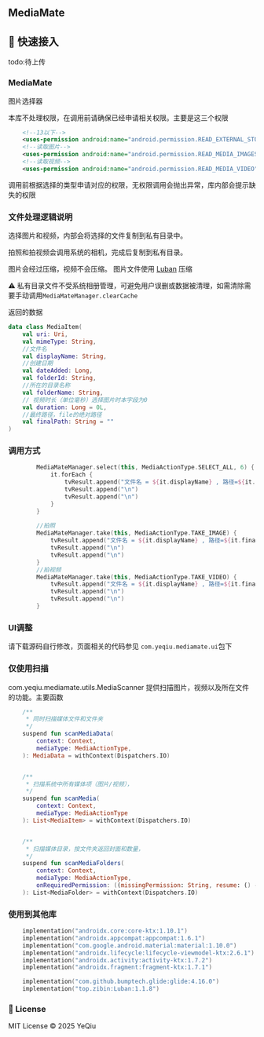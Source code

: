 ## MediaMate



## 🚀 快速接入

todo:待上传


### MediaMate

图片选择器

本库不处理权限，在调用前请确保已经申请相关权限。主要是这三个权限

```xml
    <!--13以下-->
    <uses-permission android:name="android.permission.READ_EXTERNAL_STORAGE" />
    <!--读取图片-->
    <uses-permission android:name="android.permission.READ_MEDIA_IMAGES" />
    <!--读取视频-->
    <uses-permission android:name="android.permission.READ_MEDIA_VIDEO" />
```

调用前根据选择的类型申请对应的权限，无权限调用会抛出异常，库内部会提示缺失的权限



### 文件处理逻辑说明

选择图片和视频，内部会将选择的文件复制到私有目录中。

拍照和拍视频会调用系统的相机，完成后复制到私有目录。

图片会经过压缩，视频不会压缩。 图片文件使用 [Luban](https://github.com/Curzibn/Luban) 压缩

⚠️ 私有目录文件不受系统相册管理，可避免用户误删或数据被清理，如需清除需要手动调用`MediaMateManager.clearCache`



返回的数据

```kotlin
data class MediaItem(
    val uri: Uri,
    val mimeType: String,
    //文件名
    val displayName: String,
    //创建日期
    val dateAdded: Long,
    val folderId: String,
    //所在的目录名称
    val folderName: String,
    // 视频时长（单位毫秒）选择图片时本字段为0
    val duration: Long = 0L,
    //最终路径，file的绝对路径
    val finalPath: String = ""
)
```



### 调用方式

```kotlin
        MediaMateManager.select(this, MediaActionType.SELECT_ALL, 6) {
            it.forEach {
                tvResult.append("文件名 = ${it.displayName} , 路径=${it.finalPath}")
                tvResult.append("\n")
                tvResult.append("\n")
            }
        }
        
        //拍照
        MediaMateManager.take(this, MediaActionType.TAKE_IMAGE) {
            tvResult.append("文件名 = ${it.displayName} , 路径=${it.finalPath}")
            tvResult.append("\n")
            tvResult.append("\n")
        }
        //拍视频
        MediaMateManager.take(this, MediaActionType.TAKE_VIDEO) {
            tvResult.append("文件名 = ${it.displayName} , 路径=${it.finalPath}")
            tvResult.append("\n")
            tvResult.append("\n")
        }
```



### UI调整

请下载源码自行修改，页面相关的代码参见 `com.yeqiu.mediamate.ui`包下



### 仅使用扫描

com.yeqiu.mediamate.utils.MediaScanner 提供扫描图片，视频以及所在文件的功能。主要函数

~~~kotlin
    /**
     * 同时扫描媒体文件和文件夹
     */
    suspend fun scanMediaData(
        context: Context,
        mediaType: MediaActionType,
    ): MediaData = withContext(Dispatchers.IO)


    /**
	 * 扫描系统中所有媒体项（图片/视频），
	 */
	suspend fun scanMedia(
	    context: Context,
	    mediaType: MediaActionType
	): List<MediaItem> = withContext(Dispatchers.IO)


	/**
	 * 扫描媒体目录，按文件夹返回封面和数量，
	 */
	suspend fun scanMediaFolders(
	    context: Context,
	    mediaType: MediaActionType,
	    onRequiredPermission: ((missingPermission: String, resume: () -> Unit) -> Unit)? = null,
	): List<MediaFolder> = withContext(Dispatchers.IO)


~~~



### 使用到其他库

~~~kotlin
    implementation("androidx.core:core-ktx:1.10.1")
    implementation("androidx.appcompat:appcompat:1.6.1")
    implementation("com.google.android.material:material:1.10.0")
    implementation("androidx.lifecycle:lifecycle-viewmodel-ktx:2.6.1")
    implementation("androidx.activity:activity-ktx:1.7.2")
    implementation("androidx.fragment:fragment-ktx:1.7.1")

    implementation("com.github.bumptech.glide:glide:4.16.0")
    implementation("top.zibin:Luban:1.1.8")
~~~





### 📄 License

MIT License © 2025 YeQiu